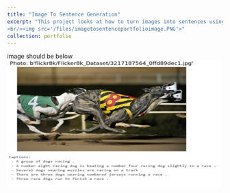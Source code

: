 ```yaml
---
title: "Image To Sentence Generation"
excerpt: "This project looks at how to turn images into sentences using attention mechanisms. We want to see how our model looks at images, picks out important parts, and makes captions that make sense. We're focusing on how visual things and words work together to understand how image captions are made.
<br/><img src='/files/imagetosentenceportfolioimage.PNG'>"
collection: portfolio
---
```


image should be below
<br/><img src='/files/imagetosentenceportfolioimageresized.png'>
